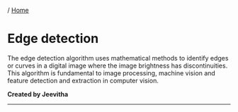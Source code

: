 / [Home](index.md)

# Edge detection 

The edge detection algorithm uses mathematical methods to identify edges or curves in a digital image where the image brightness has discontinuities. This algorithm is fundamental to image processing, machine vision and feature detection and extraction in computer vision. 
<br>

**Created by Jeevitha**

---

<br>